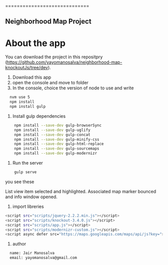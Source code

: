 =============================
## Neighborhood Map Project
# About the app
You can download the project in this repositpry
(https://github.com/yayomanosalva/neighborhood-map-knockoutJs/tree/dev).

1. Download this app
1. open the console and move to folder
1. In the console, choice the version of node to use and write

  ```bash
    nvm use 5
    npm install
    npm install gulp
  ```

1. Install gulp dependencies

```bash
    npm install --save-dev gulp-browserSync
    npm install --save-dev gulp-uglify
    npm install --save-dev gulp-concat
    npm install --save-dev gulp-minify-css
    npm install --save-dev gulp-html-replace
    npm install --save-dev gulp-sourcemaps
    npm install --save-dev gulp-modernizr
```

1. Run the server

```bash
    gulp serve
```

you see these

List view item selected and highlighted. Associated map marker bounced and info window opened.
1. import libreries 

  ```bash
  <script src="scripts/jquery-2.2.2.min.js"></script>
  <script src="scripts/knockout-3.4.0.js"></script>
  <script src="scripts/app.js"></script>
  <script src="scripts/modernizr-custom.js"></script>
  <script async defer src="https://maps.googleapis.com/maps/api/js?key="></script>
  ```

1. author
  ```bash
    name: Jair Manosalva
    email: yayomanosalva@gmail.com
  ```
